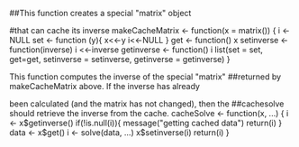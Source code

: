 ##This function creates a special "matrix" object


#that can cache its inverse
makeCacheMatrix <- function(x = matrix()) {
i <- NULL
set <- function (y){
x<<-y
i<<-NULL
}
get <- function() x
setinverse <- function(inverse) i <<-inverse
getinverse <- function() i
list(set = set, get=get,
setinverse = setinverse,
getinverse = getinverse)
}

This function computes the inverse of the special "matrix"
##returned by makeCacheMatrix above. If the inverse has already

been calculated (and the matrix has not changed), then the
##cachesolve should retrieve the inverse from the cache.
cacheSolve <- function(x, ...) {
i <- x$getinverse()
if(!is.null(i)){
message("getting cached data")
return(i)
}
data <- x$get()
i <- solve(data, ...)
x$setinverse(i)
return(i)
}
